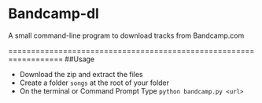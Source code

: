 # Bandcamp-dl
A small command-line program to download tracks from Bandcamp.com 

==================================================================
##Usage
* Download the zip and extract the files
* Create a folder `songs` at the root of your folder
* On the terminal or Command Prompt Type
  `python bandcamp.py <url> `
  
